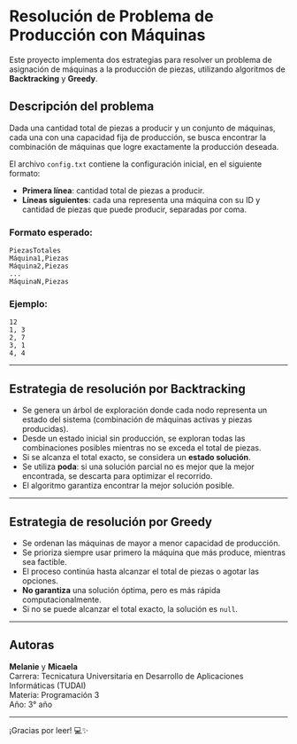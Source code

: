 # Resolución de Problema de Producción con Máquinas

Este proyecto implementa dos estrategias para resolver un problema de asignación de máquinas a la producción de piezas, utilizando algoritmos de **Backtracking** y **Greedy**.

## Descripción del problema

Dada una cantidad total de piezas a producir y un conjunto de máquinas, cada una con una capacidad fija de producción, se busca encontrar la combinación de máquinas que logre exactamente la producción deseada.

El archivo `config.txt` contiene la configuración inicial, en el siguiente formato:

- **Primera línea**: cantidad total de piezas a producir.
- **Líneas siguientes**: cada una representa una máquina con su ID y cantidad de piezas que puede producir, separadas por coma.

### Formato esperado:
```
PiezasTotales
Máquina1,Piezas
Máquina2,Piezas
...
MáquinaN,Piezas
```

### Ejemplo:
```
12
1, 3
2, 7
3, 1
4, 4
```

---

## Estrategia de resolución por Backtracking

- Se genera un árbol de exploración donde cada nodo representa un estado del sistema (combinación de máquinas activas y piezas producidas).
- Desde un estado inicial sin producción, se exploran todas las combinaciones posibles mientras no se exceda el total de piezas.
- Si se alcanza el total exacto, se considera un **estado solución**.
- Se utiliza **poda**: si una solución parcial no es mejor que la mejor encontrada, se descarta para optimizar el recorrido.
- El algoritmo garantiza encontrar la mejor solución posible.

---

## Estrategia de resolución por Greedy 

- Se ordenan las máquinas de mayor a menor capacidad de producción.
- Se prioriza siempre usar primero la máquina que más produce, mientras sea factible.
- El proceso continúa hasta alcanzar el total de piezas o agotar las opciones.
- **No garantiza** una solución óptima, pero es más rápida computacionalmente.
- Si no se puede alcanzar el total exacto, la solución es `null`.

---

## Autoras

**Melanie** y **Micaela**  
Carrera: Tecnicatura Universitaria en Desarrollo de Aplicaciones Informáticas (TUDAI)  
Materia: Programación 3  
Año: 3° año

---

¡Gracias por leer! 💻✨
